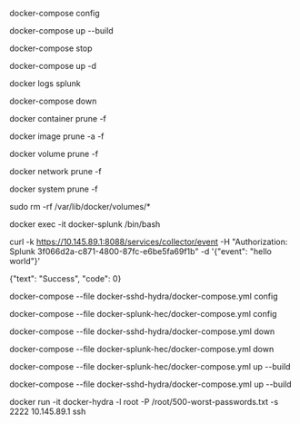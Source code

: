 docker-compose config

docker-compose up --build

docker-compose stop

docker-compose up -d

docker logs splunk

docker-compose down

docker container prune -f

docker image prune -a -f

docker volume prune -f

docker network prune -f

docker system prune -f

sudo rm -rf /var/lib/docker/volumes/*

docker exec -it docker-splunk /bin/bash

curl -k  https://10.145.89.1:8088/services/collector/event -H "Authorization: Splunk 3f066d2a-c871-4800-87fc-e6be5fa69f1b" -d '{"event": "hello world"}'

{"text": "Success", "code": 0}

docker-compose  --file  docker-sshd-hydra/docker-compose.yml config

docker-compose  --file  docker-splunk-hec/docker-compose.yml config

docker-compose  --file  docker-sshd-hydra/docker-compose.yml down

docker-compose  --file  docker-splunk-hec/docker-compose.yml down 

docker-compose  --file  docker-splunk-hec/docker-compose.yml up --build

docker-compose  --file  docker-sshd-hydra/docker-compose.yml up --build

docker run -it docker-hydra -l root -P /root/500-worst-passwords.txt -s 2222 10.145.89.1 ssh


